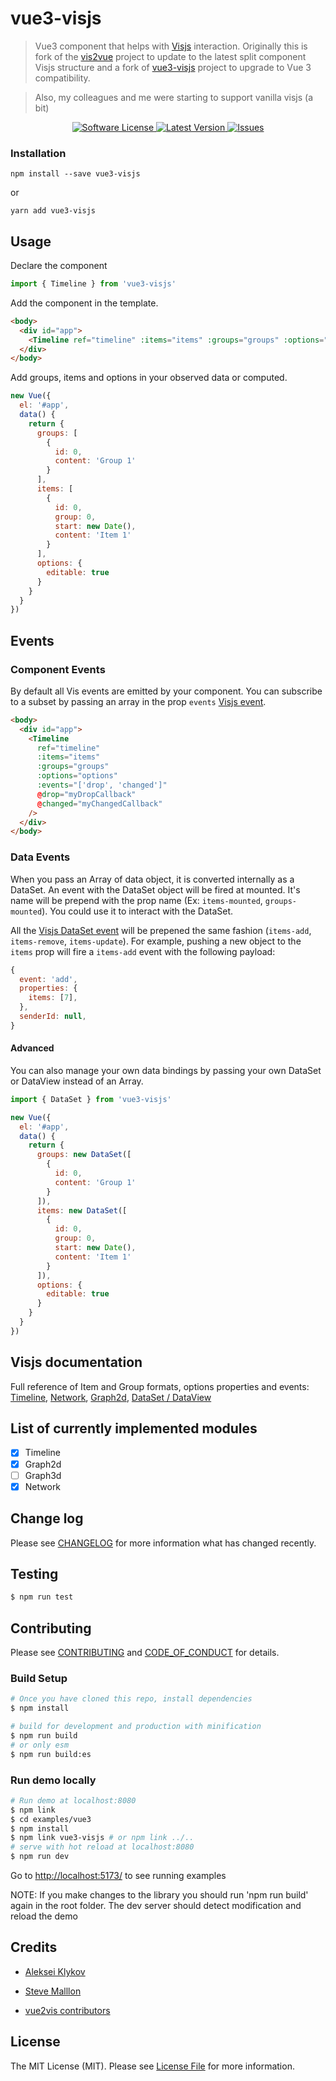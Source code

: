 # vue3-visjs

> Vue3 component that helps with <a href="http://visjs.org/">Visjs</a> interaction.
> Originally this is fork of the [vis2vue](https://github.com/alexcode/vue2vis) project to update to the latest split component Visjs structure and a fork of [vue3-visjs](https://github.com/sjmallon/vue3-visjs) project to upgrade to Vue 3 compatibility.

> Also, my colleagues and me were starting to support vanilla visjs (a bit)

<p align="center">
  <a href="LICENSE">
    <img src="https://img.shields.io/github/license/sjmallon/vue3-visjs" alt="Software License" />
  </a>
  <a href="https://github.com/sjmallon/vue3-visjs/releases">
    <img src="https://img.shields.io/github/v/release/sjmallon/vue3-visjs?sort=semver" alt="Latest Version" />
  </a>

  <a href="https://github.com/alexcode/vue2vis/issues">
    <img src="https://img.shields.io/github/issues/sjmallon/vue3-visjs" alt="Issues" />
  </a>
</p>

### Installation

```
npm install --save vue3-visjs
```

or

```
yarn add vue3-visjs
```

## Usage

Declare the component

```javascript
import { Timeline } from 'vue3-visjs'
```

Add the component in the template.

```html
<body>
  <div id="app">
    <Timeline ref="timeline" :items="items" :groups="groups" :options="options" />
  </div>
</body>
```

Add groups, items and options in your observed data or computed.

```javascript
new Vue({
  el: '#app',
  data() {
    return {
      groups: [
        {
          id: 0,
          content: 'Group 1'
        }
      ],
      items: [
        {
          id: 0,
          group: 0,
          start: new Date(),
          content: 'Item 1'
        }
      ],
      options: {
        editable: true
      }
    }
  }
})
```

## Events

### Component Events

By default all Vis events are emitted by your component. You can subscribe to a subset by passing an array in the prop `events` [Visjs event](http://visjs.org/docs/timeline/#Events).

```html
<body>
  <div id="app">
    <Timeline
      ref="timeline"
      :items="items"
      :groups="groups"
      :options="options"
      :events="['drop', 'changed']"
      @drop="myDropCallback"
      @changed="myChangedCallback"
    />
  </div>
</body>
```

### Data Events

When you pass an Array of data object, it is converted internally as a DataSet.
An event with the DataSet object will be fired at mounted. It's name will be prepend with the prop name (Ex: `items-mounted`, `groups-mounted`). You could use it to interact with the DataSet.

All the [Visjs DataSet event](http://visjs.org/docs/data/dataset.html#Events) will be prepened the same fashion (`items-add`, `items-remove`, `items-update`). For example, pushing a new object to the `items` prop will fire a `items-add` event with the following payload:

```javascript
{
  event: 'add',
  properties: {
    items: [7],
  },
  senderId: null,
}
```

#### Advanced

You can also manage your own data bindings by passing your own DataSet or DataView instead of an Array.

```javascript
import { DataSet } from 'vue3-visjs'

new Vue({
  el: '#app',
  data() {
    return {
      groups: new DataSet([
        {
          id: 0,
          content: 'Group 1'
        }
      ]),
      items: new DataSet([
        {
          id: 0,
          group: 0,
          start: new Date(),
          content: 'Item 1'
        }
      ]),
      options: {
        editable: true
      }
    }
  }
})
```

## Visjs documentation

Full reference of Item and Group formats, options properties and events: [Timeline](https://visjs.github.io/vis-timeline/docs/timeline/), [Network](https://visjs.github.io/vis-network/docs/network/), [Graph2d](https://visjs.github.io/vis-timeline/docs/graph2d/), [DataSet / DataView](https://visjs.github.io/vis-data/)

## List of currently implemented modules

- [x] Timeline
- [x] Graph2d
- [ ] Graph3d
- [x] Network

## Change log

Please see [CHANGELOG](CHANGELOG.md) for more information what has changed recently.

## Testing

```bash
$ npm run test
```

## Contributing

Please see [CONTRIBUTING](CONTRIBUTING.md) and [CODE_OF_CONDUCT](CODE_OF_CONDUCT.md) for details.

### Build Setup

```bash
# Once you have cloned this repo, install dependencies
$ npm install

# build for development and production with minification
$ npm run build
# or only esm
$ npm run build:es

```

### Run demo locally

```bash
# Run demo at localhost:8080
$ npm link
$ cd examples/vue3
$ npm install
$ npm link vue3-visjs # or npm link ../..
# serve with hot reload at localhost:8080
$ npm run dev
```

Go to <http://localhost:5173/> to see running examples

NOTE: If you make changes to the library you should run 'npm run build' again in the root folder.
The dev server should detect modification and reload the demo

## Credits

- [Aleksei Klykov][link-author]

- [Steve Malllon](https://github.com/sjmallon)

- [vue2vis contributors](https://github.com/alexcode/vue2vis/graphs/contributors)

## License

The MIT License (MIT). Please see [License File](LICENSE.md) for more information.

[link-author]: https://github.com/alexdeia
[link-contributors]: ../../contributors
